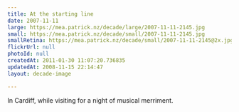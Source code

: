 ```yaml
---
title: At the starting line
date: 2007-11-11
large: https://mea.patrick.nz/decade/large/2007-11-11-2145.jpg
small: https://mea.patrick.nz/decade/small/2007-11-11-2145.jpg
smallRetina: https://mea.patrick.nz/decade/small/2007-11-11-2145@2x.jpg
flickrUrl: null
photoId: null
createdAt: 2011-01-30 11:07:20.736835
updatedAt: 2008-11-15 22:14:47
layout: decade-image

---
```

In Cardiff, while visiting for a night of musical merriment. 
